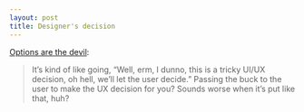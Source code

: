 ```yaml
---
layout: post
title: Designer's decision
---
```


[Options are the devil](https://medium.com/what-i-learned-building/8459f3801bb3):

> It’s kind of like going, “Well, erm, I dunno, this is a tricky UI/UX decision, oh hell, we’ll let the user decide.” Passing the buck to the user to make the UX decision for you? Sounds worse when it’s put like that, huh?